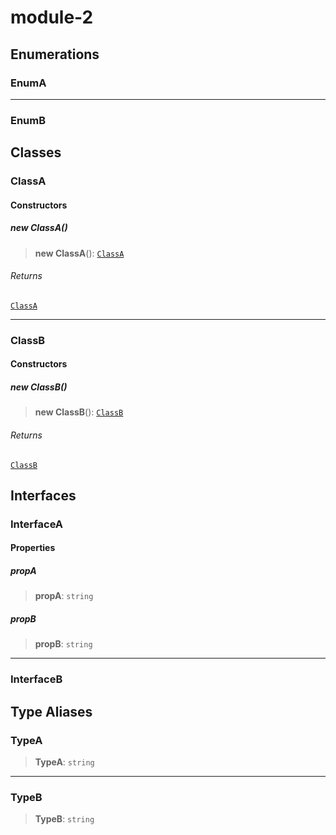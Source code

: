 # module-2

## Enumerations

### EnumA

***

### EnumB

## Classes

### ClassA

#### Constructors

##### new ClassA()

> **new ClassA**(): [`ClassA`](module-2.md#classa)

###### Returns

[`ClassA`](module-2.md#classa)

***

### ClassB

#### Constructors

##### new ClassB()

> **new ClassB**(): [`ClassB`](module-2.md#classb)

###### Returns

[`ClassB`](module-2.md#classb)

## Interfaces

### InterfaceA

#### Properties

##### propA

> **propA**: `string`

##### propB

> **propB**: `string`

***

### InterfaceB

## Type Aliases

### TypeA

> **TypeA**: `string`

***

### TypeB

> **TypeB**: `string`
